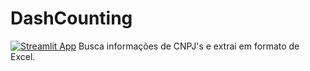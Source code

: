 # DashCounting
[![Streamlit App](https://static.streamlit.io/badges/streamlit_badge_black_white.svg)](https://share.streamlit.io/erickeloi/dashcounting/main)
Busca informações de CNPJ's e extrai em formato de Excel.
